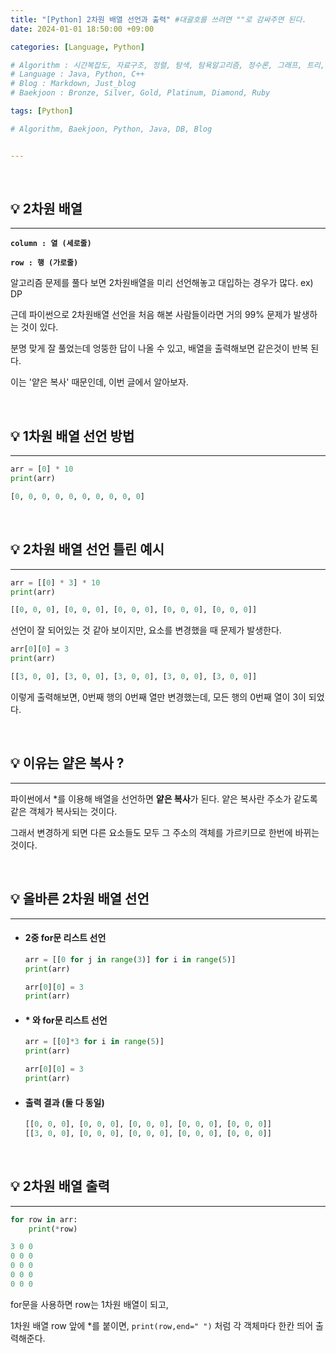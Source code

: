 ```yaml
---
title: "[Python] 2차원 배열 선언과 출력"	#대괄호를 쓰려면 ""로 감싸주면 된다.
date: 2024-01-01 18:50:00 +09:00

categories: [Language, Python]

# Algorithm : 시간복잡도, 자료구조, 정렬, 탐색, 탐욕알고리즘, 정수론, 그래프, 트리, 조합, 다이나믹프로그래밍
# Language : Java, Python, C++
# Blog : Markdown, Just_blog
# Baekjoon : Bronze, Silver, Gold, Platinum, Diamond, Ruby

tags: [Python]

# Algorithm, Baekjoon, Python, Java, DB, Blog


---
```


<br/>

## 💡 2차원 배열

---

**`column : 열 (세로줄)`**

**`row : 행 (가로줄)`**



알고리즘 문제를 풀다 보면 2차원배열을 미리 선언해놓고 대입하는 경우가 많다. ex) DP

근데 파이썬으로 2차원배열 선언을 처음 해본 사람들이라면 거의 99% 문제가 발생하는 것이 있다. 

분명 맞게 잘 풀었는데 엉뚱한 답이 나올 수 있고, 배열을 출력해보면 같은것이 반복 된다.

이는 '얕은 복사' 때문인데, 이번 글에서 알아보자.



<br/>

## 💡 1차원 배열 선언 방법

---

```python
arr = [0] * 10
print(arr)
```

```python
[0, 0, 0, 0, 0, 0, 0, 0, 0, 0]
```



<br/>

## 💡 2차원 배열 선언 틀린 예시

---

```python
arr = [[0] * 3] * 10
print(arr)
```

```python
[[0, 0, 0], [0, 0, 0], [0, 0, 0], [0, 0, 0], [0, 0, 0]]
```

선언이 잘 되어있는 것 같아 보이지만, 요소를 변경했을 때 문제가 발생한다.

```python
arr[0][0] = 3
print(arr)
```

```python
[[3, 0, 0], [3, 0, 0], [3, 0, 0], [3, 0, 0], [3, 0, 0]]
```

이렇게 출력해보면, 0번째 행의 0번째 열만 변경했는데, 모든 행의 0번째 열이 3이 되었다.

<br/>

## 💡 이유는 얕은 복사 ?

---

파이썬에서 *를 이용해 배열을 선언하면 **얕은 복사**가 된다. 얕은 복사란 주소가 같도록 같은 객체가 복사되는 것이다.

그래서 변경하게 되면 다른 요소들도 모두 그 주소의 객체를 가르키므로 한번에 바뀌는 것이다.



<br/>

## 💡 올바른 2차원 배열 선언

---

- #### 2중 for문 리스트 선언

  ```python
  arr = [[0 for j in range(3)] for i in range(5)]
  print(arr)
  
  arr[0][0] = 3
  print(arr)
  ```

- #### * 와 for문 리스트 선언

  ```python
  arr = [[0]*3 for i in range(5)]
  print(arr)
  
  arr[0][0] = 3
  print(arr)
  ```

- #### 출력 결과 (둘 다 동일)

  ```python
  [[0, 0, 0], [0, 0, 0], [0, 0, 0], [0, 0, 0], [0, 0, 0]]
  [[3, 0, 0], [0, 0, 0], [0, 0, 0], [0, 0, 0], [0, 0, 0]]
  ```

<br/>

## 💡 2차원 배열 출력

---

```python
for row in arr:
    print(*row)
```

```python
3 0 0
0 0 0
0 0 0
0 0 0
0 0 0
```

for문을 사용하면 row는 1차원 배열이 되고, 

1차원 배열 row 앞에 *를 붙이면, `print(row,end=" ")` 처럼 각 객체마다 한칸 띄어 출력해준다.

<br/>

